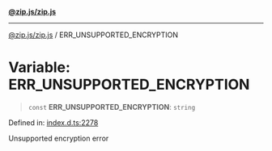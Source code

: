 [**@zip.js/zip.js**](../README.md)

***

[@zip.js/zip.js](../globals.md) / ERR\_UNSUPPORTED\_ENCRYPTION

# Variable: ERR\_UNSUPPORTED\_ENCRYPTION

> `const` **ERR\_UNSUPPORTED\_ENCRYPTION**: `string`

Defined in: [index.d.ts:2278](https://github.com/gildas-lormeau/zip.js/blob/ac43341b8867abfc96920b30361a638957ffd437/index.d.ts#L2278)

Unsupported encryption error

